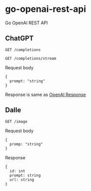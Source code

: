 # go-openai-rest-api

Go OpenAI REST API

## ChatGPT

`GET /completions`

`GET /completions/stream`

Request body

```
{
  prompt: "string"
}
```

Response is same as [OpenAI Response](https://platform.openai.com/docs/api-reference/making-requests)

## Dalle

`GET /image`

Request body

```
{
  promp: "string"
}
```

Response

```
{
  id: int
  prompt: string
  url: string
}
```
